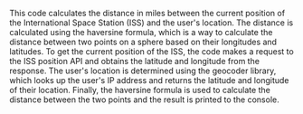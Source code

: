 This code calculates the distance in miles between the current position of the International Space Station (ISS) and the user's location. The distance is calculated using the haversine formula, which is a way to calculate the distance between two points on a sphere based on their longitudes and latitudes. To get the current position of the ISS, the code makes a request to the ISS position API and obtains the latitude and longitude from the response. The user's location is determined using the geocoder library, which looks up the user's IP address and returns the latitude and longitude of their location. Finally, the haversine formula is used to calculate the distance between the two points and the result is printed to the console.
